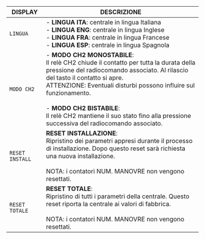 | DISPLAY | DESCRIZIONE |
| --- | --- |
| `LINGUA` |  - **LINGUA ITA**: centrale in lingua Italiana<br>- **LINGUA ENG**: centrale in lingua Inglese<br>- **LINGUA FRA**: centrale in lingua Francese<br> - **LINGUA ESP**: centrale in lingua Spagnola |
| `MODO CH2` | - **MODO CH2 MONOSTABILE**:<br> Il relè CH2 chiude il contatto per tutta la durata della pressione del radiocomando associato. Al rilascio del tasto il contatto si apre.<br> ATTENZIONE: Eventuali disturbi possono influire sul funzionamento.<br><br>- **MODO CH2 BISTABILE**: <br>Il relè CH2 mantiene il suo stato fino alla pressione successiva del radiocomando associato. |
| `RESET INSTALL` | **RESET INSTALLAZIONE**: <br>Ripristino dei parametri appresi durante il processo di installazione. Dopo questo reset sarà richiesta una nuova installazione.<br><br>NOTA: i contatori NUM. MANOVRE non vengono resettati. |
| `RESET TOTALE` | **RESET TOTALE**:<br> Ripristino di tutti i parametri della centrale. Questo reset riporta la centrale ai valori di fabbrica.<br><br>NOTA: i contatori NUM. MANOVRE non vengono resettati.